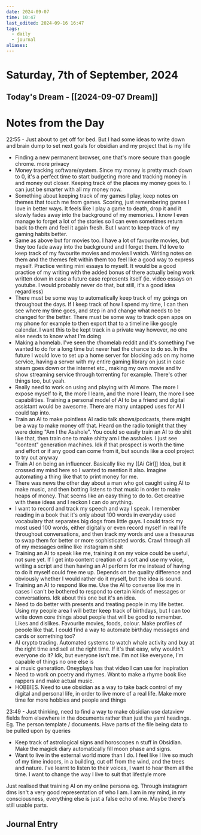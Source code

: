 ```yaml
---
date: 2024-09-07
time: 10:47
last_edited: 2024-09-16 16:47
tags:
  - daily
  - journal
aliases: 
---
```

# Saturday, 7th of September, 2024

## Today's Dream - [[2024-09-07 Dream]]

# Notes from the Day
22:55 - Just about to get off for bed. But I had some ideas to write down and brain dump to set next goals for obsidian and my project that is my life
- Finding a new permanent browser, one that's more secure than google chrome. more privacy
- Money tracking software/system. Since my money is pretty much down to 0, it's a perfect time to start budgeting more and tracking money in and money out closer. Keeping track of the places my money goes to. I can just be smarter with all my money now.
- Something about keeping track of my games I play, keep notes on themes that touch me from games. Scoring, just remembering games I love in better ways. It feels like I play a game to death, drop it and it slowly fades away into the background of my memories. I know I even manage to forget a lot of the stories so I can even sometimes return back to them and feel it again fresh. But I want to keep track of my gaming habits better.
- Same as above but for movies too. I have a lot of favourite movies, but they too fade away into the background and I forget them. I'd love to keep track of my favourite movies and movies I watch. Writing notes on them and the themes felt within them too feel like a good way to express myself. Practice writing mini essays to myself. It would be a good practice of my writing with the added bonus of there actually being work written down in case a future case represents itself (ie. video essays on youtube. I would probably never do that, but still, it's a good idea regardless)
- There must be some way to automatically keep track of my goings on throughout the days. If I keep track of how I spend my time, I can then see where my time goes, and step in and change what needs to be changed for the better. There must be some way to track open apps on my phone for example to then export that to a timeline like google calendar. I want this to be kept track in a private way however, no one else needs to know what I'm doing
- Making a homelab. I've seen the r/homelab reddit and it's something I've wanted to do for a long time but never had the chance to do so. In the future I would love to set up a home server for blocking ads on my home service, having a server with my entire gaming library on just in case steam goes down or the internet etc., making my own movie and tv show streaming service through torrenting for example. There's other things too, but yeah.
- Really need to work on using and playing with AI more. The more I expose myself to it, the more I learn, and the more I learn, the more I see capabilities. Training a personal model of AI to be a friend and digital assistant would be awesome. There are many untapped uses for AI I could tap into.
- Train an AI to make pointless AI radio talk shows/podcasts, there might be a way to make money off that. Heard on the radio tonight that they were doing "Am I the Asshole". You could so easily train an AI to do shit like that, then train one to make shitty am i the assholes. I just see "content" generation machines. Idk if that prospect is worth the time and effort or if any good can come from it, but sounds like a cool project to try out anyway
- Train AI on being an influencer. Basically like my [[Ai Girl]] Idea, but it crossed my mind here so I wanted to mention it also. Imagine automating a thing like that to print money for me.
- There was news the other day about a man who got caught using AI to make music, and then botting listens to that music in order to make heaps of money. That seems like an easy thing to do to. Get creative with these ideas and I reckon I can do anything.
- I want to record and track my speech and way I speak. I remember reading in a book that it's only about 100 words in everyday used vocabulary that separates big dogs from little guys. I could track my most used 100 words, either digitally or even record myself in real life throughout conversations, and then track my words and use a thesaurus to swap them for better or more sophisticated words. Crawl through all of my messages online like instagram n shit
- Training an AI to speak like me, training it on my voice could be useful, not sure yet. If I get into content creation of a sort and use my voice, writing a script and then having an AI perform for me instead of having to do it myself could free me up. Depends on the quality difference and obviously whether I would rather do it myself, but the idea is sound.
- Training an AI to respond like me. Use the AI to converse like me in cases I can't be bothered to respond to certain kinds of messages or conversations. Idk about this one but it's an idea.
- Need to do better with presents and treating people in my life better. Using my people area I will better keep track of birthdays, but I can too write down core things about people that will be good to remember. Likes and dislikes. Favourite movies, foods, colour. Make profiles of peoole like that. I could find a way to automate birthday messages and cards or something too?
- AI crypto trading. Automated systems to watch whale activity and buy at the right time and sell at the right time. If it's that easy, why wouldn't everyone do it? Idk, but everyone isn't me. I'm not like everyone, I'm capable of things no one else is
- ai music generation. Oneyplays has that video I can use for inspiration
- Need to work on poetry and rhymes. Want to make a rhyme book like rappers and make actual music.
- HOBBIES. Need to use obsidian as a way to take back control of my digital and personal life, in order to live more of a real life. Make more time for more hobbies and people and things

23:49 - Just thinking, need to find a way to make obsidian use dataview fields from elsewhere in the documents rather than just the yaml headings. Eg. The person template / documents. Have parts of the file being data to be pulled upon by queries

- Keep track of astrological signs and horoscopes n stuff in Obsidian. Make the magick diary automatically fill moon phase and signs.
- Want to live in the external world more than I do. I feel like I live so much of my time indoors, in a building, cut off from the wind, and the trees and nature. I've learnt to listen to their voices, I want to hear them all the time. I want to change the way I live to suit that lifestyle more

Just realised that training AI on my online persona eg. Through instagram dms isn't a very good representation of who I am. I am in my mind, in my consciousness, everything else is just a false echo of me. Maybe there's still usable parts.

## Journal Entry
